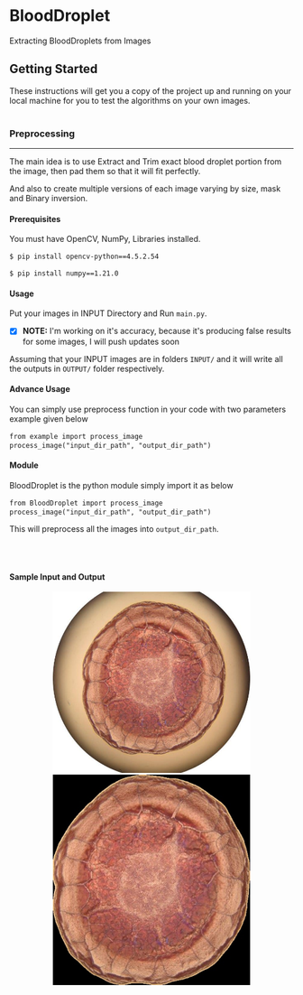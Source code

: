 # BloodDroplet
Extracting BloodDroplets from Images

## Getting Started

These instructions will get you a copy of the project up and running on your local machine for you to test the algorithms on your own images.
<br><br>
### Preprocessing
___
The main idea is to use Extract and Trim exact blood droplet portion from the image, then pad them so that it will fit perfectly. 

And also to create multiple versions of each image varying by size, mask and Binary inversion.
#### Prerequisites

You must have OpenCV, NumPy, Libraries installed.
```
$ pip install opencv-python==4.5.2.54
```
```
$ pip install numpy==1.21.0
```

#### Usage
Put your images in INPUT Directory and Run `main.py`. 

- [x] **NOTE:**  I'm working on it's accuracy, because it's producing false results for some images, I will push updates soon

Assuming that your INPUT images are in folders `INPUT/` and it will write all the outputs in `OUTPUT/` folder respectively.


#### Advance Usage
You can simply use preprocess function in your code with two parameters example given below
```
from example import process_image
process_image("input_dir_path", "output_dir_path")
```

#### Module
BloodDroplet is the python module simply import it as below 
```
from BloodDroplet import process_image
process_image("input_dir_path", "output_dir_path")
```


This will preprocess all the images into `output_dir_path`.

<br><br>

#### Sample Input and Output
<p align="center">
  <img src="INPUT/DSC_0645.jpg" width="350" title="Input Image">
  <img src="OUTPUT/DSC_0645.jpg" width="350" alt="Output Image">
</p>